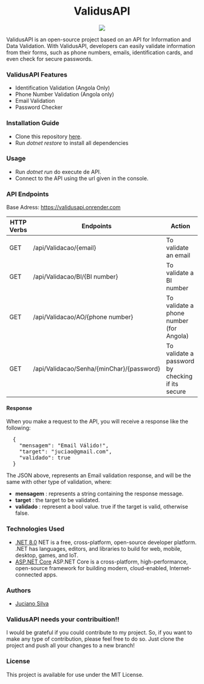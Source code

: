 <h1 align="center">ValidusAPI</h1>
<p align="center">
<img src="http://img.shields.io/static/v1?label=STATUS&message=On%20Development&color=GREEN&style=for-the-badge"/>

ValidusAPI is an open-source project based on an API for Information and Data Validation. With ValidusAPI, developers can easily validate information from their forms, such as phone numbers, emails, identification cards, and even check for secure passwords.
### ValidusAPI Features
* Identification Validation (Angola Only)
* Phone Number Validation (Angola only)
* Email Validation
* Password Checker
### Installation Guide
* Clone this repository [here](https://github.com/JucianoSilva153/ValidAPI.git).
* Run <em>dotnet restore</em> to install all dependencies
### Usage
* Run <em>dotnet run</em> do execute de API.
* Connect to the API using the url given in the console.
### API Endpoints
Base Adress: https://validusapi.onrender.com

| HTTP Verbs | Endpoints | Action |
| --- | --- | --- |
| GET | /api/Validacao/{email} | To validate an email |
| GET | /api/Validacao/BI/{BI number} | To validate a BI number |
| GET | /api/Validacao/AO/{phone number} | To validate a phone number (for Angola) |
| GET | /api/Validacao/Senha/{minChar}/{password} | To validate a password by checking if its secure |

#### Response
When you make a request to the API, you will receive a response like the following:
<pre>
  {
    "mensagem": "Email Válido!",
    "target": "juciao@gmail.com",
    "validado": true
  }
</pre>
The JSON above, represents an Email validation response, and will be the same with other type of validation, where:
* <b>mensagem</b> : represents a string containing the response message.
* <b>target</b> : the target to be validated.
* <b>validado</b> : represent a bool value. true if the target is valid, otherwise false.
### Technologies Used
* [.NET 8.0](https://dotnet.microsoft.com/en-us/download/dotnet/8.0) NET is a free, cross-platform, open-source developer platform. .NET has languages, editors, and libraries to build for web, mobile, desktop, games, and IoT.
* [ASP.NET Core](https://learn.microsoft.com/en-us/aspnet/core/introduction-to-aspnet-core?view=aspnetcore-8.0) ASP.NET Core is a cross-platform, high-performance, open-source framework for building modern, cloud-enabled, Internet-connected apps.
### Authors
* [Juciano Silva](https://github.com/jucianosilva153)
### ValidusAPI needs your contribuition!!
I would be grateful if you could contribute to my project. So, if you want to make any type of contribution, please feel free to do so. Just clone the project and push all your changes to a new branch!
### License
This project is available for use under the MIT License.
